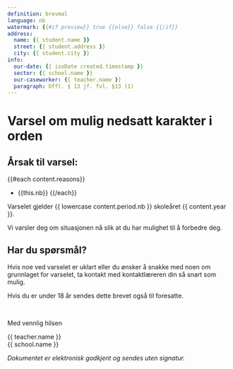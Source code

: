 ```yaml
---
definition: brevmal
language: nb
watermark: {{#if preview}} true {{else}} false {{/if}}
address:
  name: {{ student.name }}
  street: {{ student.address }}
  city: {{ student.city }}
info:
  our-date: {{ isoDate created.timestamp }}
  sector: {{ school.name }}
  our-caseworker: {{ teacher.name }}
  paragraph: Offl. § 13 jf. fvl. §13 (1)
---
```


# Varsel om mulig nedsatt karakter i orden

## Årsak til varsel:

{{#each content.reasons}}
 - {{this.nb}}
{{/each}}

Varselet gjelder {{ lowercase content.period.nb }} skoleåret {{ content.year }}.

Vi varsler deg om situasjonen nå slik at du har mulighet til å forbedre deg.

## Har du spørsmål?

Hvis noe ved varselet er uklart eller du ønsker å snakke med noen om grunnlaget for varselet, ta kontakt med kontaktlæreren din så snart som mulig.

Hvis du er under 18 år sendes dette brevet også til foresatte.

<br/>

Med vennlig hilsen

{{ teacher.name }}<br />
{{ school.name }}<br />

*Dokumentet er elektronisk godkjent og sendes uten signatur.*
